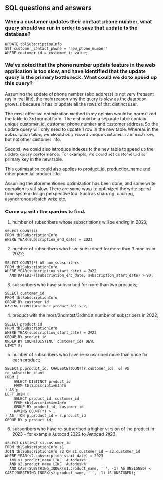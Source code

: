 ## SQL questions and answers

### When a customer updates their contact phone number, what query should we run in order to save that update to the database?

```
UPDATE tblSubscriptionInfo
SET customer_contact_phone = 'new_phone_number'
WHERE customer_id = customer_id_value;
```

### We've noted that the phone number update feature in the web application is too slow, and have identified that the update query is the primary bottleneck. What could we do to speed up this query? 

Assuming the update of phone number (also address) is not very frequent (as in real life), the main reason why the query is slow as the database grows is because it has to update all the rows of that distinct user.

The most effective optimization method in my opinion would be normalized the table to 3rd normal form. There should be a separate table contain unique customer_id, customer phone number and customer address. So the update query will only need to update 1 row in the new table. Whereas in the subscription table, we should only record unique customer_id in each row, but not other customer info.

Second, we could also introduce indexes to the new table to speed up the update query performance. For example, we could set customer_id as primary key in the new table.

This optimization could also applies to product_id, production_name and other potential product info.

Assuming the aforementioned optimization has been done, and some write operation is still slow. There are some ways to optimized the write speed from system design perspective too. Such as sharding, caching, asynchronous/batch write etc.


### Come up with the queries to find:

1. number of subscribers whose subscriptions will be ending in 2023;

```
SELECT COUNT(1)
FROM tblSubscriptionInfo
WHERE YEAR(subscription_end_date) = 2023
```

2. number of subscribers who have subscribed for more than 3 months in 2022;

```
SELECT COUNT(*) AS num_subscribers
FROM tblSubscriptionInfo
WHERE YEAR(subscription_start_date) = 2022
  AND DATEDIFF(subscription_end_date, subscription_start_date) > 90;
```

3. subscribers who have subscribed for more than two products;

```
SELECT customer_id
FROM tblSubscriptionInfo
GROUP BY customer_id
HAVING COUNT(DISTINCT product_id) > 2;
```


4. product with the most/2ndmost/3rdmost number of subscribers in 2022;

```
SELECT product_id
FROM tblSubscriptionInfo
WHERE YEAR(subscription_start_date) = 2023
GROUP BY product_id
ORDER BY COUNT(DISTINCT customer_id) DESC
LIMIT 3;
```

5. number of subscribers who have re-subscribed more than once for each product;

```
SELECT p.product_id, COALESCE(COUNT(r.customer_id), 0) AS re_subscribe_count
FROM (
    SELECT DISTINCT product_id
    FROM tblSubscriptionInfo
) AS p
LEFT JOIN (
    SELECT product_id, customer_id
    FROM tblSubscriptionInfo
    GROUP BY product_id, customer_id
    HAVING COUNT(*) > 1
) AS r ON p.product_id = r.product_id
GROUP BY p.product_id;
```

6. subscribers who have re-subscribed a higher version of the product in 2023 - for example Autocad 2022 to Autocad 2023.

```
SELECT DISTINCT s1.customer_id
FROM tblSubscriptionInfo s1
JOIN tblSubscriptionInfo s2 ON s1.customer_id = s2.customer_id
WHERE YEAR(s2.subscription_start_date) = 2023
  AND s1.product_name LIKE 'Autodesk%'
  AND s2.product_name LIKE 'Autodesk%'
  AND CAST(SUBSTRING_INDEX(s1.product_name, ' ', -1) AS UNSIGNED) < CAST(SUBSTRING_INDEX(s2.product_name, ' ', -1) AS UNSIGNED);
```
